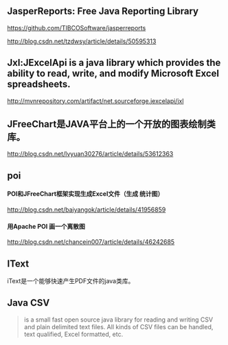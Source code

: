 

## JasperReports: Free Java Reporting Library
https://github.com/TIBCOSoftware/jasperreports

http://blog.csdn.net/tzdwsy/article/details/50595313

## Jxl:JExcelApi is a java library which provides the ability to read, write, and modify Microsoft Excel spreadsheets.
http://mvnrepository.com/artifact/net.sourceforge.jexcelapi/jxl

## JFreeChart是JAVA平台上的一个开放的图表绘制类库。
http://blog.csdn.net/lvyuan30276/article/details/53612363

## poi
#### POI和JFreeChart框架实现生成Excel文件（生成 统计图）
http://blog.csdn.net/baiyangok/article/details/41956859
#### 用Apache POI 画一个离散图
http://blog.csdn.net/chancein007/article/details/46242685

## IText
iText是一个能够快速产生PDF文件的java类库。

## Java CSV 
>is a small fast open source java library for reading and writing CSV and plain delimited text files. All kinds of CSV files can be handled, text qualified, Excel formatted, etc.



